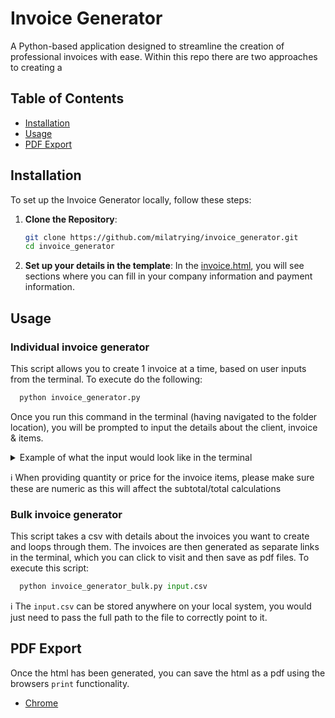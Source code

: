 # Invoice Generator

A Python-based application designed to streamline the creation of professional invoices with ease.
Within this repo there are two approaches to creating a 

## Table of Contents

- [Installation](#Installation)
- [Usage](#Usage)
- [PDF Export](#PDF-Export)



## Installation

To set up the Invoice Generator locally, follow these steps:

1. **Clone the Repository**:
   ```bash
   git clone https://github.com/milatrying/invoice_generator.git
   cd invoice_generator

2. **Set up your details in the template**:
   In the [invoice.html](/templates/invoice.html), you will see sections where you can fill in your company information and payment information.

## Usage
### Individual invoice generator
This script allows you to create 1 invoice at a time, based on user inputs from the terminal. 
To execute do the following:
```python
  python invoice_generator.py
```

Once you run this command in the terminal (having navigated to the folder location), you will be prompted to input the details about the client, invoice & items. 
<details>
  <summary>Example of what the input would look like in the terminal</summary>
  
```bash
> Enter client details:
Client Company Name: Test
Client Name: Test
Client Email: Test@gmail.com
Client Phone: 123456570
> Enter invoice details:
Invoice Number: 1
Date (YYYY-MM-DD): 2025-02-02
Payment Due Date (YYYY-MM-DD): 2025-02-02

> Enter item details:
Item Name (or type 'done' to finish): Test1
Quantity for Test1: 1
Price for Test1: £10

> Enter item details:
Item Name (or type 'done' to finish): Test2
Quantity for Test2: 2
Price for Test2: £5

Enter item details:
Item Name (or type 'done' to finish): done
```
</details>

ℹ️ When providing quantity or price for the invoice items, please make sure these are numeric as this will affect the subtotal/total calculations

### Bulk invoice generator
This script takes a csv with details about the invoices you want to create and loops through them. 
The invoices are then generated as separate links in the terminal, which you can click to visit and then save as pdf files. 
To execute this script:
```python
  python invoice_generator_bulk.py input.csv
```

ℹ️ The `input.csv` can be stored anywhere on your local system, you would just need to pass the full path to the file to correctly point to it. 


## PDF Export
Once the html has been generated, you can save the html as a pdf using the browsers `print` functionality. 
* [Chrome](https://www.greengeeks.com/tutorials/save-a-web-page-as-a-pdf-in-chrome-browser/)



